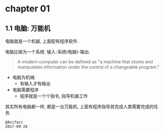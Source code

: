 # chapter 01

## 1.1 电脑: 万能机

电脑就是一个机器, 上面配有程序软件.

电脑比喻为一个系统: 输入-系统(电脑)-输出.

> A modern computer can be defined as "a machine that stores and manipulates information under the control of a changeable program."

- 电脑为机械:
    - 有输入才有输出
- 电脑需要程序
    - 程序就是一个个指令, 指导机器工作

其实所有电脑都一样, 都是一台万能机, 上面有程序指导其完成人类需要完成的任务.

```
@Anifacc
2017-09-28
```